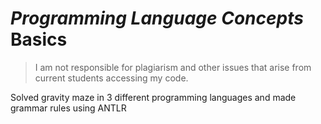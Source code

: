 # *Programming Language Concepts* Basics

> I am not responsible for plagiarism and other issues that arise from current students accessing my code.

Solved gravity maze in 3 different programming languages and made grammar rules using ANTLR
